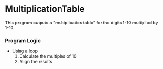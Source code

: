 # MultiplicationTable

This program outputs a "multiplication table" for the digits 1-10 multiplied by 1-10.

### Program Logic

- Using a loop
  1. Calculate the multiples of 10
  2. Align the results
